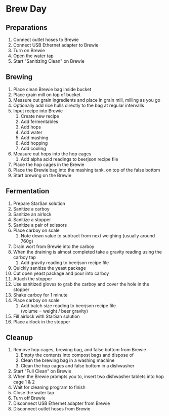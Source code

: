 # Brew Day

## Preparations

1. Connect outlet hoses to Brewie
1. Connect USB Ethernet adapter to Brewie
1. Turn on Brewie
1. Open the water tap
1. Start "Sanitizing Clean" on Brewie

## Brewing

1. Place clean Brewie bag inside bucket
1. Place grain mill on top of bucket
1. Measure out grain ingredients and place in grain mill, milling as you go
1. Optionally add rice hulls directly to the bag at regular intervalls
1. Input recipe into Brewie
    1. Create new recipe
    1. Add fermentables
    1. Add hops
    1. Add water
    1. Add mashing
    1. Add hopping
    1. Add cooling
1. Measure out hops into the hop cages
    1. Add alpha acid readings to beerjson recipe file
1. Place the hop cages in the Brewie
1. Place the Brewie bag into the mashing tank, on top of the false bottom
1. Start brewing on the Brewie

## Fermentation

1. Prepare StarSan solution
1. Sanitize a carboy
1. Sanitize an airlock
1. Sanitize a stopper
1. Sanitize a pair of scissors
1. Place carboy on scale
    1. Note down value to subtract from next weighing (usually around 760g)
1. Drain wort from Brewie into the carboy
1. When the draining is almost completed take a gravity reading using the carboy tap
    1. Add gravity reading to beerjson recipe file
1. Quickly sanitize the yeast package
1. Cut open yeast package and pour into carboy
1. Attach the stopper
1. Use sanitized gloves to grab the carboy and cover the hole in the stopper
1. Shake carboy for 1 minute
1. Place carboy on scale
    1. Add batch size reading to beerjson recipe file \
        (volume = weight / beer gravity)
1. Fill airlock with StarSan solution
1. Place airlock in the stopper

## Cleanup

1. Remove hop cages, brewing bag, and false bottom from Brewie
    1. Empty the contents into compost bags and dispose of
    1. Clean the brewing bag in a washing machine
    1. Clean the hop cages and false bottom in a dishwasher
1. Start "Full Clean" on Brewie
1. When the Brewie prompts you to, insert two dishwasher tablets into hop cage 1 & 2
1. Wait for cleaning program to finish
1. Close the water tap
1. Turn off Brewie
1. Disconnect USB Ethernet adapter from Brewie
1. Disconnect outlet hoses from Brewie
